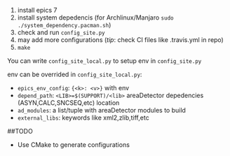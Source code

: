1. install epics 7
2. install system depedencis (for Archlinux/Manjaro `sudo ./system_dependency.pacman.sh`)
3. check and run `config_site.py`
4. may add more configurations (*tip*: check CI files like .travis.yml in repo)
5. `make`

You can write `config_site_local.py` to setup env in `config_site.py`

env can be overrided in `config_site_local.py`:
- `epics_env_config`: `{<k>: <v>}` with env
- `depend_path`: `<LIB>=$(SUPPORT)/<lib>` areaDetector depedencies (ASYN,CALC,SNCSEQ,etc) location
- `ad_modules`: a list/tuple with areaDetector modules to build
- `external_libs`: keywords like xml2,zlib,tiff,etc

##TODO
- Use CMake to generate configurations
